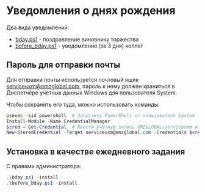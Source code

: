 # Уведомления о днях рождения

Два вида уведомлений:

- [bday.ps1](bday.ps1) - поздравление виновнику торжества
- [before_bday.ps1](before_bday.ps1) - уведомление (за 3 дня) коллег

## Пароль для отправки почты

Для отправки почты используется почтовый ящик
<serviceuxm@omzglobal.com>,
пароль к нему должен храниться в
Диспетчере учётных данных Windows
для пользователя System.

Чтобы сохранить его туда,
можно использовать команды:
```powershell
psexec -sid powershell  # Запустить PowerShell от пользователя System
Install-Module -Name CredentialManager
$cred = Get-Credential  # Ввести учётную запись OMZGLOBAL\serviceuxm и пароль
New-StoredCredential -Target serviceuxm@omzglobal.com -Credentials $cred -Persist LocalMachine  # Сохранить
```

## Установка в качестве ежедневного задания

С правами администратора:
```powershell
.\bday.ps1 -install
.\before_bday.ps1 -install
```
